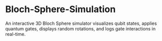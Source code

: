 # Bloch-Sphere-Simulation
An interactive 3D Bloch Sphere simulator visualizes qubit states, applies quantum gates, displays random rotations, and logs gate interactions in real-time.
